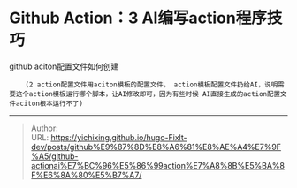 # Github Action：3 AI编写action程序技巧



github aciton配置文件如何创建

		(2 action配置文件用aciton模板的配置文件， action模板配置文件扔给AI，说明需要这个action模板运行哪个脚本，让AI修改即可，因为有些时候 AI直接生成的action配置文件aciton根本运行不了)

---

> Author:   
> URL: https://yichixing.github.io/hugo-Fixlt-dev/posts/github%E9%87%8D%E8%A6%81%E8%AE%A4%E7%9F%A5/github-actionai%E7%BC%96%E5%86%99action%E7%A8%8B%E5%BA%8F%E6%8A%80%E5%B7%A7/  

